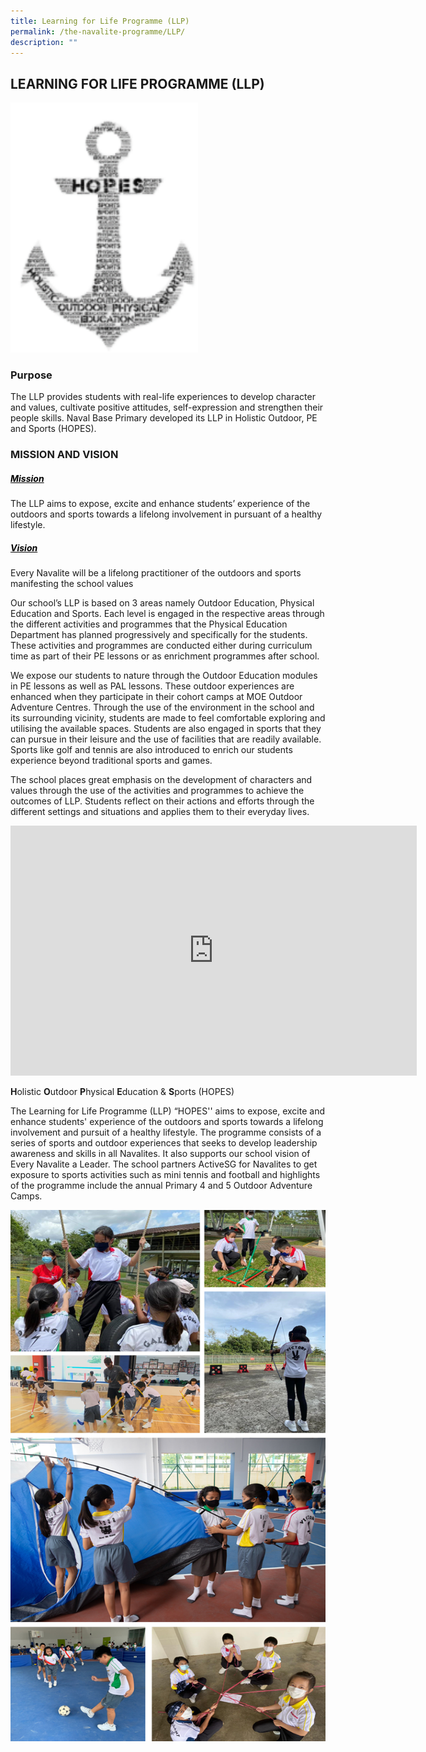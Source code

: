 ```yaml
---
title: Learning for Life Programme (LLP)
permalink: /the-navalite-programme/LLP/
description: ""
---
```

## LEARNING FOR LIFE PROGRAMME (LLP)

<img style="width:300px;height:400px;" src="/images/llp%20photo.png">

### Purpose

The LLP provides students with real-life experiences to develop character and values, cultivate positive attitudes, self-expression and strengthen their people skills. Naval Base Primary developed its LLP in Holistic Outdoor, PE and Sports (HOPES).

### MISSION AND VISION

##### <span style="color:Black;"><u>Mission</u></span>

The LLP aims to expose, excite and enhance students’ experience of the outdoors and sports towards a lifelong involvement in pursuant of a healthy lifestyle.

##### <span style="color:Black;"><u>Vision</u></span>

Every Navalite will be a lifelong practitioner of the outdoors and sports manifesting the school values

Our school’s LLP is based on 3 areas namely Outdoor Education, Physical Education and Sports. Each level is engaged in the respective areas through the different activities and programmes that the Physical Education Department has planned progressively and specifically for the students. These activities and programmes are conducted either during curriculum time as part of their PE lessons or as enrichment programmes after school.

We expose our students to nature through the Outdoor Education modules in PE lessons as well as PAL lessons. These outdoor experiences are enhanced when they participate in their cohort camps at MOE Outdoor Adventure Centres. Through the use of the environment in the school and its surrounding vicinity, students are made to feel comfortable exploring and utilising the available spaces. Students are also engaged in sports that they can pursue in their leisure and the use of facilities that are readily available. Sports like golf and tennis are also introduced to enrich our students experience beyond traditional sports and games.

The school places great emphasis on the development of characters and values through the use of the activities and programmes to achieve the outcomes of LLP. Students reflect on their actions and efforts through the different settings and situations and applies them to their everyday lives.

<iframe frameborder="0" title="YouTube video player" src="https://www.youtube.com/embed/39A_mxkrCzw" height="400" width="650"></iframe>

**H**olistic&nbsp;**O**utdoor&nbsp;**P**hysical&nbsp;**E**ducation &amp;&nbsp;**S**ports (HOPES)

The Learning for Life Programme (LLP) “HOPES'' aims to expose, excite and enhance students' experience of the outdoors and sports towards a lifelong involvement and pursuit of a healthy lifestyle. The programme consists of a series of sports and outdoor experiences that seeks to develop leadership awareness and skills in all Navalites. It also supports our school vision of Every Navalite a Leader. The school partners ActiveSG for Navalites to get exposure to sports activities such as mini tennis and football and highlights of the programme include the annual Primary 4 and 5 Outdoor Adventure Camps.

<img style="width:700px;height:850px;" src="/images/llp2.png">
